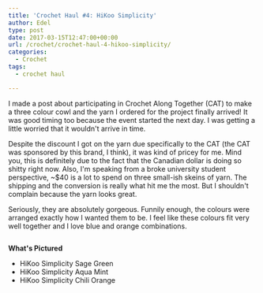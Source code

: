 ```yaml
---
title: 'Crochet Haul #4: HiKoo Simplicity'
author: Edel
type: post
date: 2017-03-15T12:47:00+00:00
url: /crochet/crochet-haul-4-hikoo-simplicity/
categories:
  - Crochet
tags:
  - crochet haul

---
```

I made a post about participating in <a hef="http://edelgrace.me/blog/crochet/crochet-along-together-1-easy-as-1-2-3-cowl-part-1/">Crochet Along Together (CAT)</a> to make a three colour cowl and the yarn I ordered for the project finally arrived! It was good timing too because the event started the next day. I was getting a little worried that it wouldn't arrive in time.

Despite the discount I got on the yarn due specifically to the CAT (the CAT was sponsored by this brand, I think), it was kind of pricey for me. Mind you, this is definitely due to the fact that the Canadian dollar is doing so shitty right now. Also, I'm speaking from a broke university student perspective, ~$40 is a lot to spend on three small-ish skeins of yarn. The shipping and the conversion is really what hit me the most. But I shouldn't complain because the yarn looks great.

Seriously, they are absolutely gorgeous. Funnily enough, the colours were arranged exactly how I wanted them to be. I feel like these colours fit very well together and I love blue and orange combinations.

<img data-attachment-id="283" data-permalink="http://edelgrace.me/blog/crochet/crochet-haul-4-hikoo-simplicity/attachment/20170301_182736/" data-orig-file="https://i1.wp.com/edelgrace.me/blog/wp-content/uploads/2017/03/20170301_182736.jpg?fit=3264%2C1836" data-orig-size="3264,1836" data-comments-opened="1" data-image-meta="{&quot;aperture&quot;:&quot;2.4&quot;,&quot;credit&quot;:&quot;&quot;,&quot;camera&quot;:&quot;LG-K210&quot;,&quot;caption&quot;:&quot;&quot;,&quot;created_timestamp&quot;:&quot;1488392856&quot;,&quot;copyright&quot;:&quot;&quot;,&quot;focal_length&quot;:&quot;3.18&quot;,&quot;iso&quot;:&quot;250&quot;,&quot;shutter_speed&quot;:&quot;0&quot;,&quot;title&quot;:&quot;&quot;,&quot;orientation&quot;:&quot;1&quot;}" data-image-title="20170301_182736" data-image-description="" data-medium-file="https://i1.wp.com/edelgrace.me/blog/wp-content/uploads/2017/03/20170301_182736.jpg?fit=300%2C169" data-large-file="https://i1.wp.com/edelgrace.me/blog/wp-content/uploads/2017/03/20170301_182736.jpg?fit=663%2C373" src="https://i1.wp.com/edelgrace.me/blog/wp-content/uploads/2017/03/20170301_182736.jpg?resize=663%2C373" alt="" class="alignnone size-full wp-image-283" srcset="https://i1.wp.com/edelgrace.me/blog/wp-content/uploads/2017/03/20170301_182736.jpg?w=3264 3264w, https://i1.wp.com/edelgrace.me/blog/wp-content/uploads/2017/03/20170301_182736.jpg?resize=300%2C169 300w, https://i1.wp.com/edelgrace.me/blog/wp-content/uploads/2017/03/20170301_182736.jpg?resize=768%2C432 768w, https://i1.wp.com/edelgrace.me/blog/wp-content/uploads/2017/03/20170301_182736.jpg?resize=1024%2C576 1024w, https://i1.wp.com/edelgrace.me/blog/wp-content/uploads/2017/03/20170301_182736.jpg?resize=982%2C552 982w, https://i1.wp.com/edelgrace.me/blog/wp-content/uploads/2017/03/20170301_182736.jpg?resize=400%2C225 400w, https://i1.wp.com/edelgrace.me/blog/wp-content/uploads/2017/03/20170301_182736.jpg?w=1326 1326w, https://i1.wp.com/edelgrace.me/blog/wp-content/uploads/2017/03/20170301_182736.jpg?w=1989 1989w" sizes="(max-width: 663px) 100vw, 663px" data-recalc-dims="1" />

**What's Pictured**

  * HiKoo Simplicity Sage Green
  * HiKoo Simplicity Aqua Mint
  * HiKoo Simplicity Chili Orange